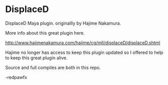 DisplaceD
=========

 DisplaceD  Maya plugin. originallly   by  Hajime Nakamura.

More info about this great plugin  here.

http://www.hajimenakamura.com/hajime/cg/mll/displaceD/displaceD.shtml

Hajime  no longer has access to keep this plugin updated 
so I offered to help to keep this great plugin alive. 

Source and  full compiles  are both in this repo. 

-redpawfx 
